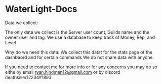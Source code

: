 # WaterLight-Docs

Data we collect: 

 The only data we collect is the Server user count, Guilds name and the owner user and tag. We use a database to keep track of Money, Rep, and Level 
 
 Why do we need this data:
  We collect this datat for the stats page of the dashbaord and for certain commands
  We do not share data with anyone.
  
  If you need to contact me for more info or for any concerns you may do so eithe by email ryan.hindman12@gmail.com or by discord deathkiller12234#1893

 
